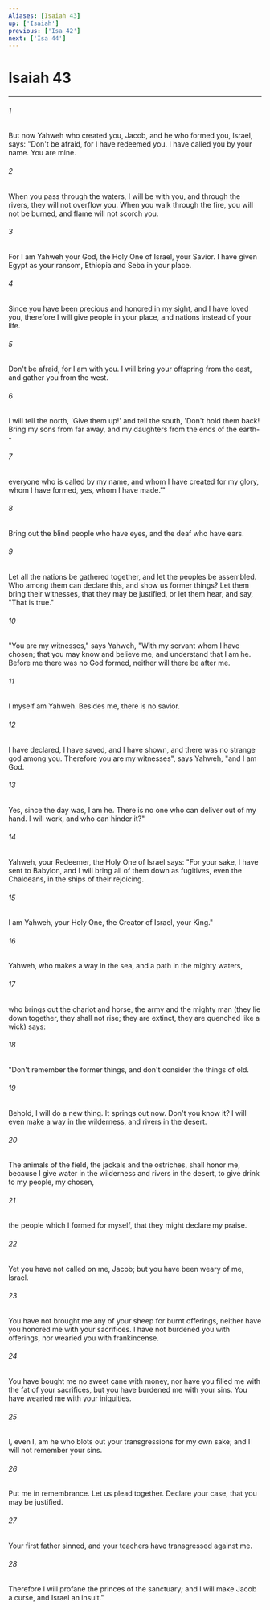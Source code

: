 ```yaml
---
Aliases: [Isaiah 43]
up: ['Isaiah']
previous: ['Isa 42']
next: ['Isa 44']
---
```

# Isaiah 43
***





###### 1 

But now Yahweh who created you, Jacob, and he who formed you, Israel, says: "Don't be afraid, for I have redeemed you. I have called you by your name. You are mine. 



###### 2 

When you pass through the waters, I will be with you, and through the rivers, they will not overflow you. When you walk through the fire, you will not be burned, and flame will not scorch you. 



###### 3 

For I am Yahweh your God, the Holy One of Israel, your Savior. I have given Egypt as your ransom, Ethiopia and Seba in your place. 



###### 4 

Since you have been precious and honored in my sight, and I have loved you, therefore I will give people in your place, and nations instead of your life. 



###### 5 

Don't be afraid, for I am with you. I will bring your offspring from the east, and gather you from the west. 



###### 6 

I will tell the north, 'Give them up!' and tell the south, 'Don't hold them back! Bring my sons from far away, and my daughters from the ends of the earth-- 



###### 7 

everyone who is called by my name, and whom I have created for my glory, whom I have formed, yes, whom I have made.'" 



###### 8 

Bring out the blind people who have eyes, and the deaf who have ears. 



###### 9 

Let all the nations be gathered together, and let the peoples be assembled. Who among them can declare this, and show us former things? Let them bring their witnesses, that they may be justified, or let them hear, and say, "That is true." 



###### 10 

"You are my witnesses," says Yahweh, "With my servant whom I have chosen; that you may know and believe me, and understand that I am he. Before me there was no God formed, neither will there be after me. 



###### 11 

I myself am Yahweh. Besides me, there is no savior. 



###### 12 

I have declared, I have saved, and I have shown, and there was no strange god among you. Therefore you are my witnesses", says Yahweh, "and I am God. 



###### 13 

Yes, since the day was, I am he. There is no one who can deliver out of my hand. I will work, and who can hinder it?" 



###### 14 

Yahweh, your Redeemer, the Holy One of Israel says: "For your sake, I have sent to Babylon, and I will bring all of them down as fugitives, even the Chaldeans, in the ships of their rejoicing. 



###### 15 

I am Yahweh, your Holy One, the Creator of Israel, your King." 



###### 16 

Yahweh, who makes a way in the sea, and a path in the mighty waters, 



###### 17 

who brings out the chariot and horse, the army and the mighty man (they lie down together, they shall not rise; they are extinct, they are quenched like a wick) says: 



###### 18 

"Don't remember the former things, and don't consider the things of old. 



###### 19 

Behold, I will do a new thing. It springs out now. Don't you know it? I will even make a way in the wilderness, and rivers in the desert. 



###### 20 

The animals of the field, the jackals and the ostriches, shall honor me, because I give water in the wilderness and rivers in the desert, to give drink to my people, my chosen, 



###### 21 

the people which I formed for myself, that they might declare my praise. 



###### 22 

Yet you have not called on me, Jacob; but you have been weary of me, Israel. 



###### 23 

You have not brought me any of your sheep for burnt offerings, neither have you honored me with your sacrifices. I have not burdened you with offerings, nor wearied you with frankincense. 



###### 24 

You have bought me no sweet cane with money, nor have you filled me with the fat of your sacrifices, but you have burdened me with your sins. You have wearied me with your iniquities. 



###### 25 

I, even I, am he who blots out your transgressions for my own sake; and I will not remember your sins. 



###### 26 

Put me in remembrance. Let us plead together. Declare your case, that you may be justified. 



###### 27 

Your first father sinned, and your teachers have transgressed against me. 



###### 28 

Therefore I will profane the princes of the sanctuary; and I will make Jacob a curse, and Israel an insult."
